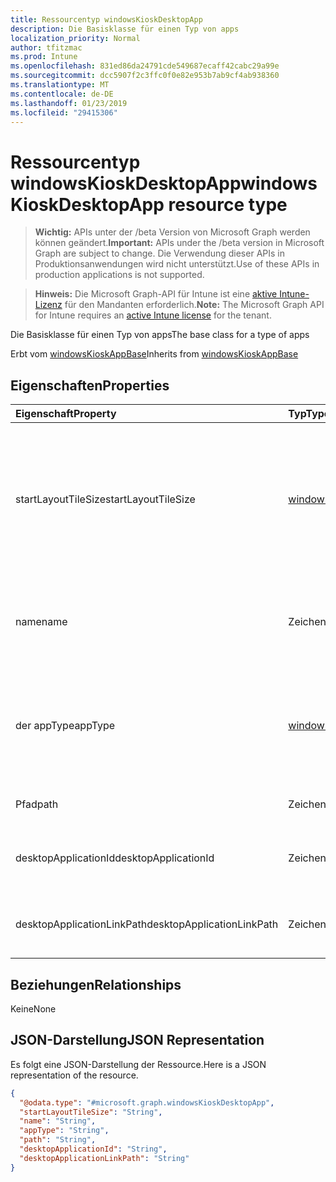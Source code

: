 ```yaml
---
title: Ressourcentyp windowsKioskDesktopApp
description: Die Basisklasse für einen Typ von apps
localization_priority: Normal
author: tfitzmac
ms.prod: Intune
ms.openlocfilehash: 831ed86da24791cde549687ecaff42cabc29a99e
ms.sourcegitcommit: dcc5907f2c3ffc0f0e82e953b7ab9cf4ab938360
ms.translationtype: MT
ms.contentlocale: de-DE
ms.lasthandoff: 01/23/2019
ms.locfileid: "29415306"
---
```

# <a name="windowskioskdesktopapp-resource-type"></a><span data-ttu-id="6ffd8-103">Ressourcentyp windowsKioskDesktopApp</span><span class="sxs-lookup"><span data-stu-id="6ffd8-103">windowsKioskDesktopApp resource type</span></span>

> <span data-ttu-id="6ffd8-104">**Wichtig:** APIs unter der /beta Version von Microsoft Graph werden können geändert.</span><span class="sxs-lookup"><span data-stu-id="6ffd8-104">**Important:** APIs under the /beta version in Microsoft Graph are subject to change.</span></span> <span data-ttu-id="6ffd8-105">Die Verwendung dieser APIs in Produktionsanwendungen wird nicht unterstützt.</span><span class="sxs-lookup"><span data-stu-id="6ffd8-105">Use of these APIs in production applications is not supported.</span></span>

> <span data-ttu-id="6ffd8-106">**Hinweis:** Die Microsoft Graph-API für Intune ist eine [aktive Intune-Lizenz](https://go.microsoft.com/fwlink/?linkid=839381) für den Mandanten erforderlich.</span><span class="sxs-lookup"><span data-stu-id="6ffd8-106">**Note:** The Microsoft Graph API for Intune requires an [active Intune license](https://go.microsoft.com/fwlink/?linkid=839381) for the tenant.</span></span>

<span data-ttu-id="6ffd8-107">Die Basisklasse für einen Typ von apps</span><span class="sxs-lookup"><span data-stu-id="6ffd8-107">The base class for a type of apps</span></span>


<span data-ttu-id="6ffd8-108">Erbt vom [windowsKioskAppBase](../resources/intune-deviceconfig-windowskioskappbase.md)</span><span class="sxs-lookup"><span data-stu-id="6ffd8-108">Inherits from [windowsKioskAppBase](../resources/intune-deviceconfig-windowskioskappbase.md)</span></span>

## <a name="properties"></a><span data-ttu-id="6ffd8-109">Eigenschaften</span><span class="sxs-lookup"><span data-stu-id="6ffd8-109">Properties</span></span>
|<span data-ttu-id="6ffd8-110">Eigenschaft</span><span class="sxs-lookup"><span data-stu-id="6ffd8-110">Property</span></span>|<span data-ttu-id="6ffd8-111">Typ</span><span class="sxs-lookup"><span data-stu-id="6ffd8-111">Type</span></span>|<span data-ttu-id="6ffd8-112">Beschreibung</span><span class="sxs-lookup"><span data-stu-id="6ffd8-112">Description</span></span>|
|:---|:---|:---|
|<span data-ttu-id="6ffd8-113">startLayoutTileSize</span><span class="sxs-lookup"><span data-stu-id="6ffd8-113">startLayoutTileSize</span></span>|[<span data-ttu-id="6ffd8-114">windowsAppStartLayoutTileSize</span><span class="sxs-lookup"><span data-stu-id="6ffd8-114">windowsAppStartLayoutTileSize</span></span>](../resources/intune-deviceconfig-windowsappstartlayouttilesize.md)|<span data-ttu-id="6ffd8-115">Die app-Kachelgröße für die Start-Layout Inherited aus [WindowsKioskAppBase](../resources/intune-deviceconfig-windowskioskappbase.md).</span><span class="sxs-lookup"><span data-stu-id="6ffd8-115">The app tile size for the start layout Inherited from [windowsKioskAppBase](../resources/intune-deviceconfig-windowskioskappbase.md).</span></span> <span data-ttu-id="6ffd8-116">Mögliche Werte sind: `hidden`, `small`, `medium`, `wide` und `large`.</span><span class="sxs-lookup"><span data-stu-id="6ffd8-116">Possible values are: `hidden`, `small`, `medium`, `wide`, `large`.</span></span>|
|<span data-ttu-id="6ffd8-117">name</span><span class="sxs-lookup"><span data-stu-id="6ffd8-117">name</span></span>|<span data-ttu-id="6ffd8-118">Zeichenfolge</span><span class="sxs-lookup"><span data-stu-id="6ffd8-118">String</span></span>|<span data-ttu-id="6ffd8-119">Stellt den Anzeigenamen einer App Inherited aus [WindowsKioskAppBase](../resources/intune-deviceconfig-windowskioskappbase.md) dar.</span><span class="sxs-lookup"><span data-stu-id="6ffd8-119">Represents the friendly name of an app Inherited from [windowsKioskAppBase](../resources/intune-deviceconfig-windowskioskappbase.md)</span></span>|
|<span data-ttu-id="6ffd8-120">der appType</span><span class="sxs-lookup"><span data-stu-id="6ffd8-120">appType</span></span>|[<span data-ttu-id="6ffd8-121">windowsKioskAppType</span><span class="sxs-lookup"><span data-stu-id="6ffd8-121">windowsKioskAppType</span></span>](../resources/intune-deviceconfig-windowskioskapptype.md)|<span data-ttu-id="6ffd8-122">Der app-Typ Inherited aus [WindowsKioskAppBase](../resources/intune-deviceconfig-windowskioskappbase.md).</span><span class="sxs-lookup"><span data-stu-id="6ffd8-122">The app type Inherited from [windowsKioskAppBase](../resources/intune-deviceconfig-windowskioskappbase.md).</span></span> <span data-ttu-id="6ffd8-123">Mögliche Werte: sind `unknown`, `store`, `desktop` und `aumId`.</span><span class="sxs-lookup"><span data-stu-id="6ffd8-123">Possible values are: `unknown`, `store`, `desktop`, `aumId`.</span></span>|
|<span data-ttu-id="6ffd8-124">Pfad</span><span class="sxs-lookup"><span data-stu-id="6ffd8-124">path</span></span>|<span data-ttu-id="6ffd8-125">Zeichenfolge</span><span class="sxs-lookup"><span data-stu-id="6ffd8-125">String</span></span>|<span data-ttu-id="6ffd8-126">Definieren Sie den Pfad einer desktop-App</span><span class="sxs-lookup"><span data-stu-id="6ffd8-126">Define the path of a desktop app</span></span>|
|<span data-ttu-id="6ffd8-127">desktopApplicationId</span><span class="sxs-lookup"><span data-stu-id="6ffd8-127">desktopApplicationId</span></span>|<span data-ttu-id="6ffd8-128">Zeichenfolge</span><span class="sxs-lookup"><span data-stu-id="6ffd8-128">String</span></span>|<span data-ttu-id="6ffd8-129">Definieren der DesktopApplicationID der app</span><span class="sxs-lookup"><span data-stu-id="6ffd8-129">Define the DesktopApplicationID of the app</span></span>|
|<span data-ttu-id="6ffd8-130">desktopApplicationLinkPath</span><span class="sxs-lookup"><span data-stu-id="6ffd8-130">desktopApplicationLinkPath</span></span>|<span data-ttu-id="6ffd8-131">Zeichenfolge</span><span class="sxs-lookup"><span data-stu-id="6ffd8-131">String</span></span>|<span data-ttu-id="6ffd8-132">Definieren der DesktopApplicationLinkPath der app</span><span class="sxs-lookup"><span data-stu-id="6ffd8-132">Define the DesktopApplicationLinkPath of the app</span></span>|

## <a name="relationships"></a><span data-ttu-id="6ffd8-133">Beziehungen</span><span class="sxs-lookup"><span data-stu-id="6ffd8-133">Relationships</span></span>
<span data-ttu-id="6ffd8-134">Keine</span><span class="sxs-lookup"><span data-stu-id="6ffd8-134">None</span></span>

## <a name="json-representation"></a><span data-ttu-id="6ffd8-135">JSON-Darstellung</span><span class="sxs-lookup"><span data-stu-id="6ffd8-135">JSON Representation</span></span>
<span data-ttu-id="6ffd8-136">Es folgt eine JSON-Darstellung der Ressource.</span><span class="sxs-lookup"><span data-stu-id="6ffd8-136">Here is a JSON representation of the resource.</span></span>
<!-- {
  "blockType": "resource",
  "@odata.type": "microsoft.graph.windowsKioskDesktopApp"
}
-->
``` json
{
  "@odata.type": "#microsoft.graph.windowsKioskDesktopApp",
  "startLayoutTileSize": "String",
  "name": "String",
  "appType": "String",
  "path": "String",
  "desktopApplicationId": "String",
  "desktopApplicationLinkPath": "String"
}
```




